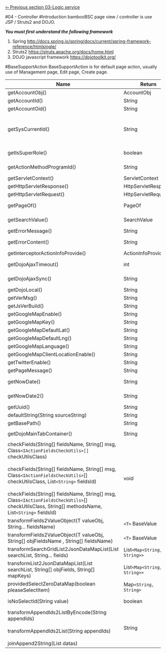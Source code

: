 <a href="https://github.com/billchen198318/bamboobsc/blob/master/core-doc/dev-docs/03-LogicService.md">⇦ Previous section 03-Logic service</a>

#04 - Controller
#Introduction
bambooBSC page view / controller is use JSP / Struts2 and DOJO.<br>


***You must first understand the following framework***<br/>
1. Spring http://docs.spring.io/spring/docs/current/spring-framework-reference/htmlsingle/<br/>
2. Struts2 https://struts.apache.org/docs/home.html<br/>
3. DOJO javascript framework https://dojotoolkit.org/<br/>

#BaseSupportAction
BaseSupportAction is for default page action, usually use of Management page, Edit page, Create page.<br/>

| Name | Return | description |
| --- | --- | --- |
| getAccountObj() | AccountObj | get user account object |
| getAccountId() | String | get user account-id |
| getAccountOid() | String | get user account OID |
| getSysCurrentId() | String | get current-id, CORE-WEB, GSBSC-WEB, QCHARTS-WEB current-id is same value, it save in Cookie encryption with AES-128 |
| getIsSuperRole() | boolean | Administrator(admin, * role) true, other role false |
| getActionMethodProgramId() | String | get `@ControllerMethodAuthority` programId value |
| getServletContext() | ServletContext | get ServletContext |
| getHttpServletResponse() | HttpServletResponse | get HttpServletResponse |
| getHttpServletRequest() | HttpServletRequest | get HttpServletRequest |
| getPageOf() | PageOf | PageOf is for Page query grid use |
| getSearchValue() | SearchValue | SearchValue is for Page query grid use |
| getErrorMessage() | String | error msg |
| getErrorContent() | String | config of base.page.errorContent |
| getInterceptorActionInfoProvide() | ActionInfoProvide | action info |
| getDojoAjaxTimeout() | int | get config of base.page.dojoAjaxTimeout |
| getDojoAjaxSync() | String | get config of base.page.dojoAjaxSync |
| getDojoLocal() | String | base.page.dojoLocal |
| getVerMsg() | String | base.page.verMsg |
| getJsVerBuild() | String | base.page.jsVerBuild |
| getGoogleMapEnable() | String | googleMap.enable |
| getGoogleMapKey() | String | googleMap.key |
| getGoogleMapDefaultLat() | String | googleMap.defaultLat |
| getGoogleMapDefaultLng() | String | googleMap.defaultLng |
| getGoogleMapLanguage() | String | googleMap.language |
| getGoogleMapClientLocationEnable() | String | googleMap.clientLocationEnable |
| getTwitterEnable() | String | twitter.enable |
| getPageMessage() | String | page message |
| getNowDate() | String | get now date, format: 2016/05/26 |
| getNowDate2() | String | get now date, format: 2016-05-26 |
| getUuid() | String | get a UUID value |
| defaultString(String sourceString) | String | null return blank value |
| getBasePath() | String | get full URL |
| getDojoMainTabContainer() | String | get main DOJO tabContainer Id `gscoreTabContainer` |
| checkFields(String[] fieldsName, String[] msg, Class`<IActionFieldsCheckUtils>[]` checkUtilsClass)<br/><br/>checkFields(String[] fieldsName, String[] msg, Class`<IActionFieldsCheckUtils>`[] checkUtilsClass, List`<String>` fieldsId)<br/><br/>checkFields(String[] fieldsName, String[] msg, Class`<IActionFieldsCheckUtils>`[] checkUtilsClass, String[] methodsName, List`<String>` fieldsId) | void | check input field |
| transformFields2ValueObject(T valueObj, String... fieldsName) | `<T>` BaseValue | fill page fields Map variable to value object |
| transformFields2ValueObject(T valueObj, String[] objFieldsName , String[] fieldsName) | `<T>` BaseValue | fill page fields Map variable to value object |
| transformSearchGridList2JsonDataMapList(List<T> searchList, String... fields) | List`<Map<String, String>>` | fill List value object data to List map for query page grid need |
| transformList2JsonDataMapList(List<T> searchList, String[] objFields, String[] mapKeys) | List`<Map<String, String>>` | fill List value object data to List map for query page grid need |
| providedSelectZeroDataMap(boolean pleaseSelectItem) | Map`<String, String>` | provide zero Map for `gs:select` or `s:select` tag |
| isNoSelectId(String value) | boolean | if no select options item return true |
| transformAppendIds2ListByEncode(String appendIds)<br/><br/>transformAppendIds2List(String appendIds)<br/><br/>joinAppend2String(List<String> datas) | String | for text work |


